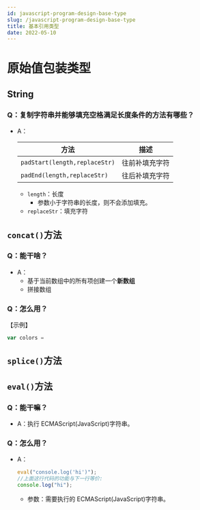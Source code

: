 ```yaml
---
id: javascript-program-design-base-type
slug: /javascript-program-design-base-type
title: 基本引用类型
date: 2022-05-10
---
```

# 原始值包装类型

## String

### Q：复制字符串并能够填充空格满足长度条件的方法有哪些？

* A：

  | 方法                          | 描述           |
  | ----------------------------- | -------------- |
  | `padStart(length,replaceStr)` | 往前补填充字符 |
  | `padEnd(length,replaceStr)`   | 往后补填充字符 |

  * `length`：长度
    * 参数小于字符串的长度，则不会添加填充。
  * `replaceStr`：填充字符







## `concat()`方法

### Q：能干啥？

* A：
  * 基于当前数组中的所有项创建一个**新数组**
  * 拼接数组


### Q：怎么用？

【示例】

````javascript
var colors =
````

## `splice()`方法

## `eval()`方法

### Q：能干嘛？

* A：执行 ECMAScript(JavaScript)字符串。

### Q：怎么用？

* A：

  ````javascript
  eval("console.log('hi')");
  //上面这行代码的功能与下一行等价:
  console.log("hi");
  ````

  * 参数：需要执行的 ECMAScript(JavaScript)字符串。